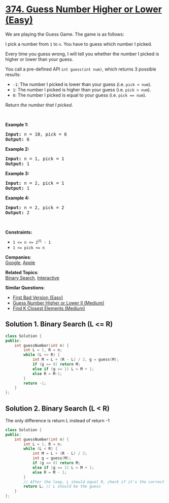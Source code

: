 # [374. Guess Number Higher or Lower (Easy)](https://leetcode.com/problems/guess-number-higher-or-lower/)

<p>We are playing the Guess Game. The game is as follows:</p>

<p>I pick a number from <code>1</code> to <code>n</code>. You have to guess which number I picked.</p>

<p>Every time you guess wrong, I will tell you whether the number I picked is higher or lower than your guess.</p>

<p>You call a pre-defined API <code>int guess(int num)</code>, which returns 3 possible results:</p>

<ul>
	<li><code>-1</code>: The number I picked is lower than your guess (i.e. <code>pick &lt; num</code>).</li>
	<li><code>1</code>: The number I picked is higher than your guess (i.e. <code>pick &gt; num</code>).</li>
	<li><code>0</code>: The number I picked is equal to your guess (i.e. <code>pick == num</code>).</li>
</ul>

<p>Return <em>the number that I picked</em>.</p>

<p>&nbsp;</p>
<p><strong>Example 1:</strong></p>
<pre><strong>Input:</strong> n = 10, pick = 6
<strong>Output:</strong> 6
</pre><p><strong>Example 2:</strong></p>
<pre><strong>Input:</strong> n = 1, pick = 1
<strong>Output:</strong> 1
</pre><p><strong>Example 3:</strong></p>
<pre><strong>Input:</strong> n = 2, pick = 1
<strong>Output:</strong> 1
</pre><p><strong>Example 4:</strong></p>
<pre><strong>Input:</strong> n = 2, pick = 2
<strong>Output:</strong> 2
</pre>
<p>&nbsp;</p>
<p><strong>Constraints:</strong></p>

<ul>
	<li><code>1 &lt;= n &lt;= 2<sup>31</sup> - 1</code></li>
	<li><code>1 &lt;= pick &lt;= n</code></li>
</ul>


**Companies**:  
[Google](https://leetcode.com/company/google), [Apple](https://leetcode.com/company/apple)

**Related Topics**:  
[Binary Search](https://leetcode.com/tag/binary-search/), [Interactive](https://leetcode.com/tag/interactive/)

**Similar Questions**:
* [First Bad Version (Easy)](https://leetcode.com/problems/first-bad-version/)
* [Guess Number Higher or Lower II (Medium)](https://leetcode.com/problems/guess-number-higher-or-lower-ii/)
* [Find K Closest Elements (Medium)](https://leetcode.com/problems/find-k-closest-elements/)

## Solution 1. Binary Search (L <= R)

```cpp
class Solution {
public:
    int guessNumber(int n) {
        int L = 1, R = n;
        while (L <= R) {
            int M = L + (R - L) / 2, g = guess(M);
            if (g == 0) return M;
            else if (g == 1) L = M + 1;
            else R = M-1;
        }
        return -1;
    }
};
```

## Solution 2. Binary Search (L < R)

The only difference is return L instead of return -1

```cpp
class Solution {
public:
    int guessNumber(int n) {
        int L = 1, R = n;
        while (L < R) {
            int M = L + (R - L) / 2;
            int g = guess(M);
            if (g == 0) return M;
            else if (g == 1) L = M + 1;
            else R = M - 1;
        }
        // After the loop, L should equal R, check if it's the correct guess
        return L; // L should be the guess
    }
};

```
